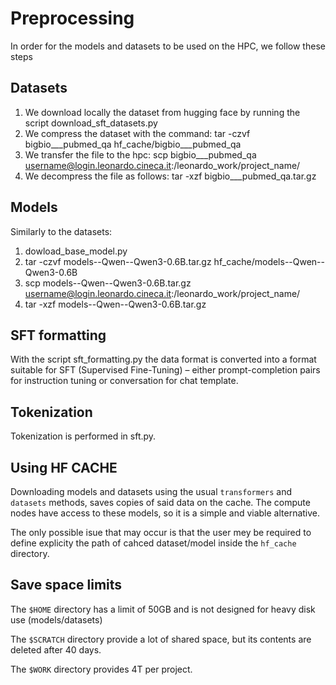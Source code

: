 # Preprocessing
In order for the models and datasets to be used on the HPC, we follow these steps

## Datasets

1)  We download locally the dataset from hugging face by running the script download\_sft\_datasets.py
2)  We compress the dataset with the command:
   tar -czvf bigbio\_\_\_pubmed\_qa hf\_cache/bigbio\_\_\_pubmed\_qa
3)  We transfer the file to the hpc:
   scp bigbio\_\_\_pubmed\_qa [username@login.leonardo.cineca.it](mailto:username@login.leonardo.cineca.it):/leonardo\_work/project\_name/
4)  We decompress the file as follows:
   tar -xzf bigbio\_\_\_pubmed\_qa.tar.gz

## Models
Similarly to the datasets:
1) dowload_base_model.py
2) tar -czvf models--Qwen--Qwen3-0.6B.tar.gz hf\_cache/models--Qwen--Qwen3-0.6B
3) scp models--Qwen--Qwen3-0.6B.tar.gz [username@login.leonardo.cineca.it](mailto:username@login.leonardo.cineca.it):/leonardo\_work/project\_name/
4) tar -xzf models--Qwen--Qwen3-0.6B.tar.gz

## SFT formatting
With the script sft\_formatting.py the data format is converted into a format suitable for SFT (Supervised Fine-Tuning) – either prompt-completion pairs for instruction tuning or conversation for chat template.

## Tokenization
Tokenization is performed in sft.py.

## Using HF CACHE
Downloading models and datasets using the usual `transformers` and `datasets` methods, saves copies of said data on the cache. The compute nodes have access to these models, so it is a simple and viable alternative. 

The only possible isue that may occur is that the user mey be required to define explicity the path of cahced dataset/model inside the `hf_cache` directory. 

## Save space limits
The `$HOME` directory has a limit of 50GB and is not designed for heavy disk use (models/datasets)

The `$SCRATCH` directory provide a lot of shared space, but its contents are deleted after 40 days.

The `$WORK` directory provides 4T per project.
